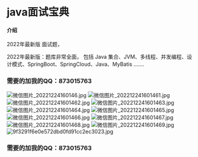 # java面试宝典

#### 介绍

2022年最新版 面试题，


2022年最新版：题库非常全面，
包括 Java 集合、JVM、多线程、并发编程、设计模式、SpringBoot、SpringCloud、Java、MyBatis .......


### 需要的加我的QQ：873015763


![微信图片_20221224160146.jpg](/微信图片_20221224160146.jpg)
![微信图片_202212241601461.jpg](/微信图片_202212241601461.jpg)
![微信图片_202212241601462.jpg](/微信图片_202212241601462.jpg)
![微信图片_202212241601463.jpg](/微信图片_202212241601463.jpg)
![微信图片_202212241601464.jpg](/微信图片_202212241601464.jpg)
![微信图片_202212241601465.jpg](/微信图片_202212241601465.jpg)
![微信图片_202212241601466.jpg](/微信图片_202212241601466.jpg)
![微信图片_202212241601467.jpg](/微信图片_202212241601467.jpg)
![微信图片_202212241601468.jpg](/微信图片_202212241601468.jpg)
![微信图片_202212241601469.jpg](/微信图片_202212241601469.jpg)
![9f3291f6e0e572dbd0fd91cc2ec3023.jpg](/9f3291f6e0e572dbd0fd91cc2ec3023.jpg)

### 需要的加我的QQ：873015763
